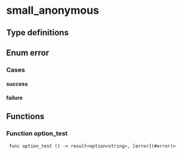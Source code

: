 # small_anonymous



## Type definitions

## Enum error



### Cases

#### success

#### failure



## Functions

### Function option_test

` func option_test () -> result<option<string>, [error](#error)>`

